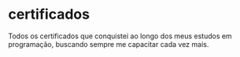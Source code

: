 # certificados
Todos os certificados que conquistei ao longo dos meus estudos em programação, buscando sempre me capacitar cada vez mais. 
